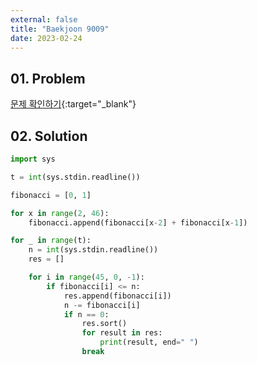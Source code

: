 ```yaml
---
external: false
title: "Baekjoon 9009"
date: 2023-02-24
---
```


## 01. Problem

[문제 확인하기](https://www.acmicpc.net/problem/9009){:target="_blank"}

## 02. Solution

```Python
import sys

t = int(sys.stdin.readline())

fibonacci = [0, 1]

for x in range(2, 46):
    fibonacci.append(fibonacci[x-2] + fibonacci[x-1])

for _ in range(t):
    n = int(sys.stdin.readline())
    res = []

    for i in range(45, 0, -1):
        if fibonacci[i] <= n:
            res.append(fibonacci[i])
            n -= fibonacci[i]
            if n == 0:
                res.sort()
                for result in res:
                    print(result, end=" ")
                break
```
